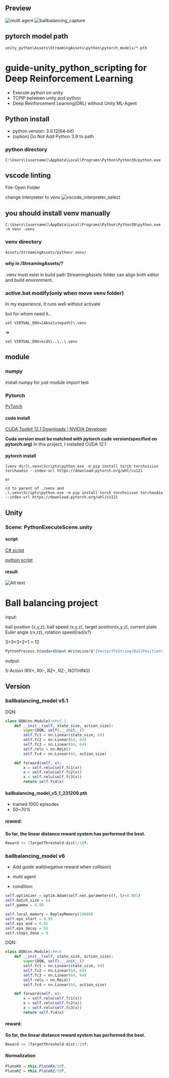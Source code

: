 ## Preview
![multi agent](readme_img/ballbalancing_multi_agent_capture.png)
![ballbalancing_capture](readme_img/ballbalancing_capture.png)
## pytorch model path
```
unity_python\Assets\StreamingAssets\python\pytorch_models/*.pth
```

# guide-unity_python_scripting for Deep Reinforcement Learning
- Execute python on unity
- TCPIP between unity and python
- Deep Reinforcement Learning(DRL) without Unity ML-Agent

## Python install 
- python version: 3.9.12(64-bit)
- (option) Do Not Add Python 3.9 to path

### python directory
```
C:\Users\[username]\AppData\Local\Programs\Python\Python39/python.exe
```
## vscode linting
File-Open Folder

change interpreter to venv
![vscode_interpreter_select](readme_img/vscode_interpreter_select.png)


## you should install venv manually

```
C:\Users\[username]\AppData\Local\Programs\Python\Python39\python.exe -m venv .venv
```

### venv directory
```
Assets/StreamingAssets/python/.venv/
```

#### why in /StreamingAssets/?
.venv must exist in build path
StreamingAssets folder can align both editor and build environment.

### active.bat modify(only when move venv folder)
In my experience, It runs well without activate

but for whom need it..
```
set VIRTUAL_ENV=[Absolutepath]\.venv
```
=>
```
set VIRTUAL_ENV=%cd%\..\..\.venv
```
## module

### numpy
install numpy for just module import test
### Pytorch
[PyTorch](https://pytorch.org/)

#### cuda install
[CUDA Toolkit 12.1 Downloads | NVIDIA Developer](https://developer.nvidia.com/cuda-12-1-0-download-archive?target_os=Windows&target_arch=x86_64&target_version=11&target_type=exe_local)

**Cuda version must be matched with pytorch cude version(specified on pytorch.org)**
In this project, I installed CUDA 12.1
#### pytorch install
```
[venv dir]\.venv\Scripts\python.exe -m pip install torch torchvision torchaudio --index-url https://download.pytorch.org/whl/cu121

or

cd to parent of ./venv and
.\.venv\Scripts\python.exe -m pip install torch torchvision torchaudio --index-url https://download.pytorch.org/whl/cu121
```

## Unity

### Scene: PythonExecuteScene.unity

#### script
[C# script](unity_python/Assets/Scripts/PythonExecute.cs)

[python script](unity_python/Assets/StreamingAssets/python/python_scripts/test.py)


#### result
![Alt text](./readme_img/PythonExecuteSceneResult.png)


# Ball balancing project

input:

ball position (x,y,z), ball speed (x,y,z), target position(x,y,z), current plate Euler angle (rx,rz), rotation speed(rad/s?)

3+3+3+2+1 = 12
```C#
PythonProcess.StandardInput.WriteLine($"{Vector3ToString(BallPosition)},{Vector3ToString(BallSpeed)},{PlateRX},{PlateRZ},{Vector3ToString(TargetPosition)},{PlateAngularSpeed}");

```

output:

5-Action (RX+, RX-, RZ+, RZ-, NOTHING)


## Version


### ballbalancing_model v5.1
DQN:
```python
class DQN(nn.Module):##v5.1
    def __init__(self, state_size, action_size):
        super(DQN, self).__init__()
        self.fc1 = nn.Linear(state_size, 64)
        self.fc2 = nn.Linear(64, 64)
        self.fc3 = nn.Linear(64, 64)
        self.relu = nn.ReLU()
        self.fc4 = nn.Linear(64, action_size)

    def forward(self, x):
        x = self.relu(self.fc1(x))
        x = self.relu(self.fc2(x))
        x = self.relu(self.fc3(x))
        return self.fc4(x)

```
#### ballbalancing_model_v5_1_231209.pth
- trained 1000 episodes
- 50~70%

##### reward:

**So far, the linear distance reward system has performed the best.**
```C#
Reward += (TargetThreshold-dist)/10f;
```

### ballbalancing_model v6
- Add guide wall(negative reward when collision)
- multi agent

- condition:
```python
self.optimizer = optim.Adam(self.net.parameters(), lr=0.001)
self.batch_size = 64
self.gamma = 0.99
```

```python
self.local_memory = ReplayMemory(10000)
self.eps_start = 0.99
self.eps_end = 0.05
self.eps_decay = 50
self.steps_done = 0
```
DQN:
```python
class DQN(nn.Module):##v6
    def __init__(self, state_size, action_size):
        super(DQN, self).__init__()
        self.fc1 = nn.Linear(state_size, 64)
        self.fc2 = nn.Linear(64, 64)
        self.fc3 = nn.Linear(64, 64)
        self.relu = nn.ReLU()
        self.fc4 = nn.Linear(64, action_size)

    def forward(self, x):
        x = self.relu(self.fc1(x))
        x = self.relu(self.fc2(x))
        x = self.relu(self.fc3(x))
        return self.fc4(x)
```

#### reward:

**So far, the linear distance reward system has performed the best.**
```C#
Reward += (TargetThreshold-dist)/10f;
```


#### Normalization

```C#
PlateRX = this.PlateRX/10f,
PlateRZ = this.PlateRZ/10f,
```